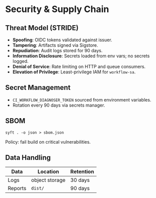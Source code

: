 # Security & Supply Chain

## Threat Model (STRIDE)
- **Spoofing**: OIDC tokens validated against issuer.
- **Tampering**: Artifacts signed via Sigstore.
- **Repudiation**: Audit logs stored for 90 days.
- **Information Disclosure**: Secrets loaded from env vars; no secrets logged.
- **Denial of Service**: Rate limiting on HTTP and queue consumers.
- **Elevation of Privilege**: Least-privilege IAM for `workflow-sa`.

## Secret Management
- `CI_WORKFLOW_DIAGNOSER_TOKEN` sourced from environment variables.
- Rotation every 90 days via secrets manager.

## SBOM
```
syft . -o json > sbom.json
```
Policy: fail build on critical vulnerabilities.

## Data Handling
| Data | Location | Retention |
|------|----------|-----------|
| Logs | object storage | 30 days |
| Reports | `dist/` | 90 days |
